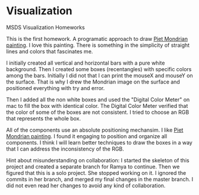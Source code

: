 # Visualization
MSDS Visualization Homeworks

This is the first homework. A programatic approach to draw <a href="https://en.wikipedia.org/wiki/Composition_with_Red_Blue_and_Yellow">Piet Mondrian painting</a>. I love this painting. There is something in the simplicity of straight lines and colors that fascinates me.  

I initially created all vertical and horizontal bars with a pure white background.
Then I created some boxes (recentangles) with specific colors among the bars.
Initially I did not that I can print the mouseX and mouseY on the surface. That is why
I drew the Mondrian image on the surface and positioned everything with try and error.

Then I added all the non white boxes and used the "Digital Color Meter" on mac to fill the box with identical color.
The Digital Color Meter verified that the color of some of the boxes are not consistent. I tried to choose an RGB that
represents the whole box. 

All of the components use an absolute positioning mechansim. I like <a href="https://en.wikipedia.org/wiki/Composition_with_Red_Blue_and_Yellow">Piet Mondrian painting</a>. I found it engaging to position and organize all components. I think I will learn better techniques to draw the boxes in a way that I can address the inconsistency of the RGB.   

Hint about misunderstanding on collaboration:
I started the skeleton of this project and created a separate branch for Ramya to continue. Then we figured that this is a solo project. She stopped working on it. I ignored the commits in her branch, and merged my final changes in the master branch. I did not even read her changes to avoid any kind of collaboration. 

